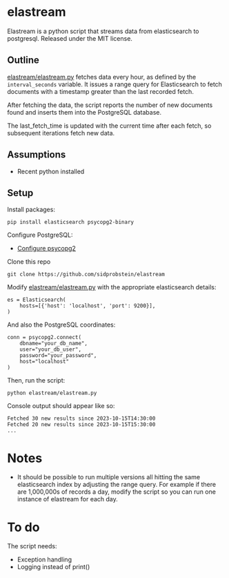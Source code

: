 # elastream

Elastream is a python script that streams data from elasticsearch to postgresql. Released under the MIT license.

## Outline

[elastream/elastream.py](elastream/elastrem.py) fetches data  every hour, as defined by the `interval_seconds` variable. It issues a range query for Elasticsearch to fetch documents with a timestamp greater than the last recorded fetch. 

After fetching the data, the script reports the number of new documents found and inserts them into the PostgreSQL database. 

The last_fetch_time is updated with the current time after each fetch, so subsequent iterations fetch new data.

## Assumptions

* Recent python installed

## Setup

Install packages:

```
pip install elasticsearch psycopg2-binary
```

Configure PostgreSQL:
* [Configure psycopg2](https://www.postgresqltutorial.com/postgresql-python/connect/)

Clone this repo

```
git clone https://github.com/sidprobstein/elastream
```

Modify [elastream/elastream.py](elastream/elastream.py) with the appropriate elasticsearch details:

```
es = Elasticsearch(
    hosts=[{'host': 'localhost', 'port': 9200}],
)
```

And also the PostgreSQL coordinates:

```
conn = psycopg2.connect(
    dbname="your_db_name",
    user="your_db_user",
    password="your_password",
    host="localhost"
)
```

Then, run the script:

```
python elastream/elastream.py
```

Console output should appear like so:

```
Fetched 30 new results since 2023-10-15T14:30:00
Fetched 20 new results since 2023-10-15T15:30:00
...
```

# Notes

* It should be possible to run multiple versions all hitting the same elasticsearch index by adjusting the range query. For example if there are 1,000,000s of records a day, modify the script so you can run one instance of elastream for each day. 

# To do

The script needs:
* Exception handling
* Logging instead of print()

